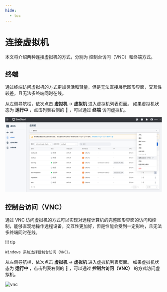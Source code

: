 ```yaml
---
hide:
  - toc
---
```


# 连接虚拟机

本文将介绍两种连接虚拟机的方式，分别为 控制台访问（VNC）和终端方式。

## 终端

通过终端访问虚拟机的方式更加灵活和轻量，但是无法直接展示图形界面，交互性较差，且无法多终端同时在线。

从左侧导航栏，依次点击 __虚拟机__ -> __虚拟机__ 进入虚拟机列表页面。
如果虚拟机状态为 **运行中** ，点击列表右侧的 __┇__ ，可以通过 **终端** 访问虚拟机。

![terminal](../images/console01.png)

## 控制台访问（VNC）

通过 VNC 访问虚拟机的方式可以实现对远程计算机的完整图形界面的访问和控制，能够直观地操作远程设备，交互性更加好，但是性能会受到一定影响，且无法多终端同时在线。

!!! tip

    Windows 系统选择控制台访问（VNC）。

从左侧导航栏，依次点击 __虚拟机__ -> __虚拟机__ 进入虚拟机列表页面。
如果虚拟机状态为 **运行中** ，点击列表右侧的 __┇__ ，可以通过
**控制台访问（VNC）** 的方式访问虚拟机。

![vnc](https://docs.daocloud.io/daocloud-docs-images/docs/zh/docs/virtnest/images/console02.png)
